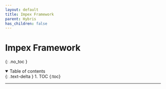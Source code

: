 ```yaml
---
layout: default
title: Impex Framework
parent: Hybris
has_children: false
---
```


# Impex Framework

{: .no_toc }

<details open markdown="block">
  <summary>
    Table of contents
  </summary>
  {: .text-delta }
1. TOC
{:toc}
</details>

---
